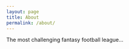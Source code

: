 ```yaml
---
layout: page
title: About
permalink: /about/
---
```


The most challenging fantasy football league...
